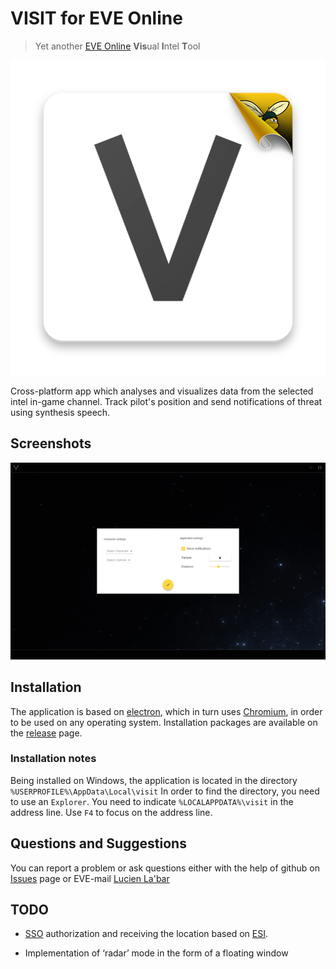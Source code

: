 # VISIT for EVE Online
>Yet another [EVE Online](https://www.eveonline.com/) **Vis**ual **I**ntel **T**ool

<p align="center">
    <img src="visit.bee.png" width="512" />
</p>

Cross-platform app which analyses and visualizes data from the selected intel in-game channel. Track pilot's position and send notifications of threat using synthesis speech.

## Screenshots

<p align="center">
    <img src="visit.screenshots.gif" width="672" />
</p>

## Installation

The application is based on [electron](https://electron.atom.io/), which in turn uses [Chromium](https://www.chromium.org/Home), in order to be used on any operating system. Installation packages are available on the [release](https://github.com/gemoroy/visit/releases/latest) page.

### Installation notes

Being installed on Windows, the application is located in the directory `%USERPROFILE%\AppData\Local\visit`
In order to find the directory, you need to use an `Explorer`. You need to indicate `%LOCALAPPDATA%\visit` in the address line. Use `F4` to focus on the address line.

## Questions and Suggestions

You can report a problem or ask questions either with the help of github on [Issues](https://github.com/gemoroy/visit/issues/new) page or EVE-mail [Lucien La'bar](https://gate.eveonline.com/Profile/Lucien%20La'bar)

## TODO

- [SSO](http://eveonline-third-party-documentation.readthedocs.io/en/latest/sso/index.html) authorization and receiving the location based on [ESI](https://esi.tech.ccp.is/latest/).

- Implementation of ‘radar’ mode in the form of a floating window

